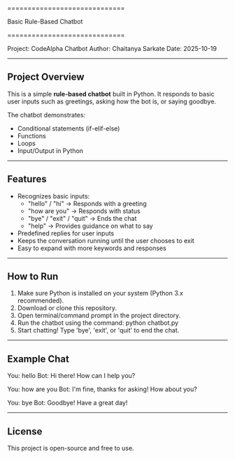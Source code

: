 =============================

  Basic Rule-Based Chatbot
  
=============================

Project: CodeAlpha Chatbot
Author: Chaitanya Sarkate
Date: 2025-10-19

------------------------------------------------------------
Project Overview
------------------------------------------------------------
This is a simple **rule-based chatbot** built in Python. 
It responds to basic user inputs such as greetings, asking how the bot is, or saying goodbye.

The chatbot demonstrates:
- Conditional statements (if-elif-else)
- Functions
- Loops
- Input/Output in Python

------------------------------------------------------------
Features
------------------------------------------------------------
- Recognizes basic inputs:
  - "hello" / "hi" → Responds with a greeting
  - "how are you" → Responds with status
  - "bye" / "exit" / "quit" → Ends the chat
  - "help" → Provides guidance on what to say
- Predefined replies for user inputs
- Keeps the conversation running until the user chooses to exit
- Easy to expand with more keywords and responses

------------------------------------------------------------
How to Run
------------------------------------------------------------
1. Make sure Python is installed on your system (Python 3.x recommended).
2. Download or clone this repository.
3. Open terminal/command prompt in the project directory.
4. Run the chatbot using the command:
   python chatbot.py
5. Start chatting! Type 'bye', 'exit', or 'quit' to end the chat.

------------------------------------------------------------
Example Chat
------------------------------------------------------------
You: hello
Bot: Hi there! How can I help you?

You: how are you
Bot: I'm fine, thanks for asking! How about you?

You: bye
Bot: Goodbye! Have a great day!

------------------------------------------------------------
License
------------------------------------------------------------
This project is open-source and free to use.
